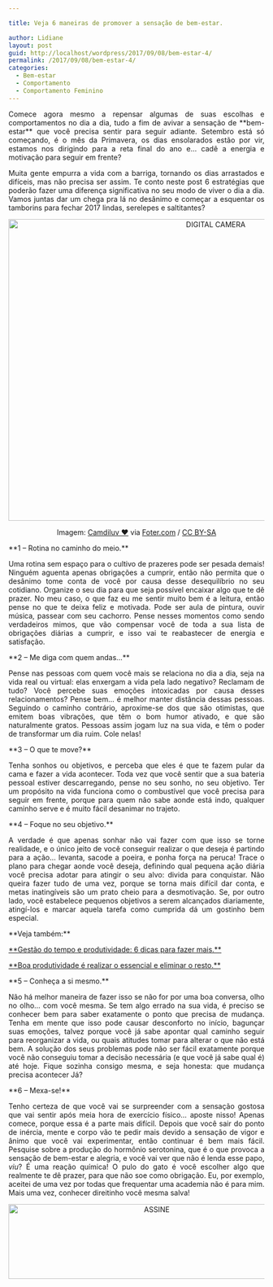 ```yaml
---

title: Veja 6 maneiras de promover a sensação de bem-estar.

author: Lidiane
layout: post
guid: http://localhost/wordpress/2017/09/08/bem-estar-4/
permalink: /2017/09/08/bem-estar-4/
categories:
  - Bem-estar
  - Comportamento
  - Comportamento Feminino
---
```

<p align="justify">
  Comece agora mesmo a repensar algumas de suas escolhas e comportamentos no dia a dia, tudo a fim de avivar a sensação de **bem-estar** que você precisa sentir para seguir adiante. Setembro está só começando, é o mês da Primavera, os dias ensolarados estão por vir, estamos nos dirigindo para a reta final do ano e… cadê a energia e motivação para seguir em frente?
</p>

<p align="justify">
  Muita gente empurra a vida com a barriga, tornando os dias arrastados e difíceis, mas não precisa ser assim. Te conto neste post 6 estratégias que poderão fazer uma diferença significativa no seu modo de viver o dia a dia. Vamos juntas dar um chega pra lá no desânimo e começar a esquentar os tamborins para fechar 2017 lindas, serelepes e saltitantes?
</p>

<p align="center">
  <img class="size-full wp-image-14108" src="http://www.trololodemulher.com.br/blog/wp-content/uploads/2017/09/BEM-ESTAR-MOTIVACAO-AUTOCONHECIMENTO.jpg" alt="DIGITAL CAMERA" width="800" height="593" />
</p>

<p align="center">
  Imagem: <a href="https://www.flickr.com/photos/camdiluv/4441155157/" target="_blank">Camdiluv ♥</a> via <a href="http://foter.com/re/d403ea" target="_blank">Foter.com</a> / <a href="http://creativecommons.org/licenses/by-sa/2.0/" target="_blank">CC BY-SA</a>
</p>

<p align="justify">
  **1 &#8211; Rotina no caminho do meio.**
</p>

<p align="justify">
  Uma rotina sem espaço para o cultivo de prazeres pode ser pesada demais! Ninguém aguenta apenas obrigações a cumprir, então não permita que o desânimo tome conta de você por causa desse desequilíbrio no seu cotidiano. Organize o seu dia para que seja possível encaixar algo que te dê prazer. No meu caso, o que faz eu me sentir muito bem é a leitura, então pense no que te deixa feliz e motivada. Pode ser aula de pintura, ouvir música, passear com seu cachorro. Pense nesses momentos como sendo verdadeiros mimos, que vão compensar você de toda a sua lista de obrigações diárias a cumprir, e isso vai te reabastecer de energia e satisfação.
</p>

<p align="justify">
  **2 – Me diga com quem andas…**
</p>

<p align="justify">
  Pense nas pessoas com quem você mais se relaciona no dia a dia, seja na vida real ou virtual: elas enxergam a vida pela lado negativo? Reclamam de tudo? Você percebe suas emoções intoxicadas por causa desses relacionamentos? Pense bem… é melhor manter distância dessas pessoas. Seguindo o caminho contrário, aproxime-se dos que são otimistas, que emitem boas vibrações, que têm o bom humor ativado, e que são naturalmente gratos. Pessoas assim jogam luz na sua vida, e têm o poder de transformar um dia ruim. Cole nelas!
</p>

<p align="justify">
  **3 – O que te move?**
</p>

<p align="justify">
  Tenha sonhos ou objetivos, e perceba que eles é que te fazem pular da cama e fazer a vida acontecer. Toda vez que você sentir que a sua bateria pessoal estiver descarregando, pense no seu sonho, no seu objetivo. Ter um propósito na vida funciona como o combustível que você precisa para seguir em frente, porque para quem não sabe aonde está indo, qualquer caminho serve e é muito fácil desanimar no trajeto.
</p>

<p align="justify">
  **4 – Foque no seu objetivo.**
</p>

<p align="justify">
  A verdade é que apenas sonhar não vai fazer com que isso se torne realidade, e o único jeito de você conseguir realizar o que deseja é partindo para a ação… levanta, sacode a poeira, e ponha força na peruca! Trace o plano para chegar aonde você deseja, definindo qual pequena ação diária você precisa adotar para atingir o seu alvo: divida para conquistar. Não queira fazer tudo de uma vez, porque se torna mais difícil dar conta, e metas inatingíveis são um prato cheio para a desmotivação. Se, por outro lado, você estabelece pequenos objetivos a serem alcançados diariamente, atingí-los e marcar aquela tarefa como cumprida dá um gostinho bem especial.
</p>

<p align="justify">
  **Veja também:**
</p>

<p align="justify">
  <a href="http://www.trololodemulher.com.br/2016/01/22/tempo-e-produtividade/" target="_blank">**Gestão do tempo e produtividade: 6 dicas para fazer mais.**</a>
</p>

<p align="justify">
  <a href="http://www.trololodemulher.com.br/2015/08/28/produtividade/" target="_blank">**Boa produtividade é realizar o essencial e eliminar o resto.**</a>
</p>

<p align="justify">
  **5 – Conheça a si mesmo.**
</p>

<p align="justify">
  Não há melhor maneira de fazer isso se não for por uma boa conversa, olho no olho… com você mesma. Se tem algo errado na sua vida, é preciso se conhecer bem para saber exatamente o ponto que precisa de mudança. Tenha em mente que isso pode causar desconforto no início, bagunçar suas emoções, talvez porque você já sabe apontar qual caminho seguir para reorganizar a vida, ou quais atitudes tomar para alterar o que não está bem. A solução dos seus problemas pode não ser fácil exatamente porque você não conseguiu tomar a decisão necessária (e que você já sabe qual é) até hoje. Fique sozinha consigo mesma, e seja honesta: que mudança precisa acontecer Já?
</p>

<p align="justify">
  **6 – Mexa-se!**
</p>

<p align="justify">
  Tenho certeza de que você vai se surpreender com a sensação gostosa que vai sentir após meia hora de exercício físico… aposte nisso! Apenas comece, porque essa é a parte mais difícil. Depois que você sair do ponto de inércia, mente e corpo vão te pedir mais devido a sensação de vigor e ânimo que você vai experimentar, então continuar é bem mais fácil. Pesquise sobre a produção do hormônio serotonina, que é o que provoca a sensação de bem-estar e alegria, e você vai ver que não é lenda esse papo, <em>viu</em>? É uma reação química! O pulo do gato é você escolher algo que realmente te dê prazer, para que não soe como obrigação. Eu, por exemplo, aceitei de uma vez por todas que frequentar uma academia não é para mim. Mais uma vez, conhecer direitinho você mesma salva!
</p>

<p align="center">
  <a href="http://feedburner.google.com/fb/a/mailverify?uri=blogbichafemea&loc=pt_BR" target="_blank"><img class="alignnone size-full wp-image-14011" src="http://www.trololodemulher.com.br/blog/wp-content/uploads/2017/08/ASSINE.jpg" alt="ASSINE" width="568" height="147" /></a>
</p>

<p align="justify">